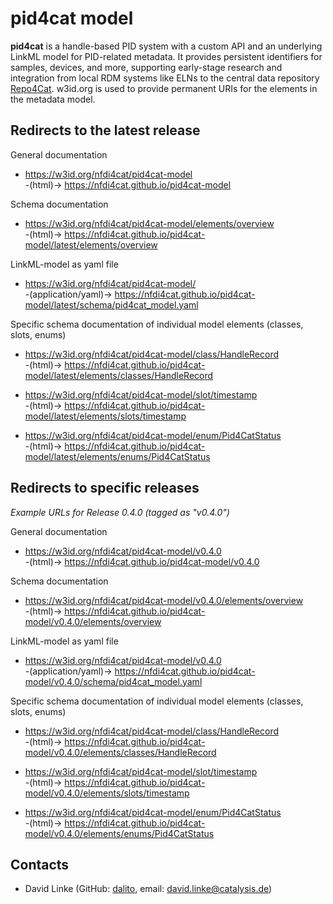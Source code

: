 # pid4cat model

**pid4cat** is a handle-based PID system with a custom API and an underlying LinkML model for PID-related metadata.
It provides persistent identifiers for samples, devices, and more, supporting early-stage research and integration from local RDM systems like ELNs to the central data repository [Repo4Cat](https://repository.nfdi4cat.org/).
w3id.org is used to provide permanent URIs for the elements in the metadata model.

## Redirects to the latest release

General documentation

- https://w3id.org/nfdi4cat/pid4cat-model <BR>-(html)-> https://nfdi4cat.github.io/pid4cat-model

Schema documentation

- https://w3id.org/nfdi4cat/pid4cat-model/elements/overview <BR>-(html)-> https://nfdi4cat.github.io/pid4cat-model/latest/elements/overview

LinkML-model as yaml file

- https://w3id.org/nfdi4cat/pid4cat-model/ <BR>-(application/yaml)-> https://nfdi4cat.github.io/pid4cat-model/latest/schema/pid4cat_model.yaml

Specific schema documentation of individual model elements (classes, slots, enums)

- https://w3id.org/nfdi4cat/pid4cat-model/class/HandleRecord <BR>-(html)->
https://nfdi4cat.github.io/pid4cat-model/latest/elements/classes/HandleRecord

- https://w3id.org/nfdi4cat/pid4cat-model/slot/timestamp <BR>-(html)->
https://nfdi4cat.github.io/pid4cat-model/latest/elements/slots/timestamp

- https://w3id.org/nfdi4cat/pid4cat-model/enum/Pid4CatStatus <BR>-(html)->
https://nfdi4cat.github.io/pid4cat-model/latest/elements/enums/Pid4CatStatus

## Redirects to specific releases

*Example URLs for Release 0.4.0 (tagged as "v0.4.0")*

General documentation

- https://w3id.org/nfdi4cat/pid4cat-model/v0.4.0 <BR>-(html)-> https://nfdi4cat.github.io/pid4cat-model/v0.4.0

Schema documentation

- https://w3id.org/nfdi4cat/pid4cat-model/v0.4.0/elements/overview <BR>-(html)-> https://nfdi4cat.github.io/pid4cat-model/v0.4.0/elements/overview

LinkML-model as yaml file

- https://w3id.org/nfdi4cat/pid4cat-model/v0.4.0 <BR>-(application/yaml)-> https://nfdi4cat.github.io/pid4cat-model/v0.4.0/schema/pid4cat_model.yaml

Specific schema documentation of individual model elements (classes, slots, enums)

- https://w3id.org/nfdi4cat/pid4cat-model/class/HandleRecord <BR>-(html)->
https://nfdi4cat.github.io/pid4cat-model/v0.4.0/elements/classes/HandleRecord

- https://w3id.org/nfdi4cat/pid4cat-model/slot/timestamp <BR>-(html)->
https://nfdi4cat.github.io/pid4cat-model/v0.4.0/elements/slots/timestamp

- https://w3id.org/nfdi4cat/pid4cat-model/enum/Pid4CatStatus <BR>-(html)->
https://nfdi4cat.github.io/pid4cat-model/v0.4.0/elements/enums/Pid4CatStatus

## Contacts

- David Linke (GitHub: [dalito](https://github.com/dalito), email: <david.linke@catalysis.de>)
